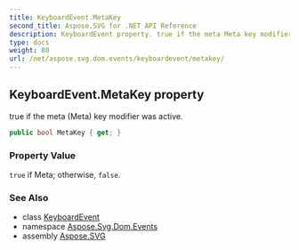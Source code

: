 ```yaml
---
title: KeyboardEvent.MetaKey
second_title: Aspose.SVG for .NET API Reference
description: KeyboardEvent property. true if the meta Meta key modifier was active
type: docs
weight: 80
url: /net/aspose.svg.dom.events/keyboardevent/metakey/
---
```

## KeyboardEvent.MetaKey property

true if the meta (Meta) key modifier was active.

```csharp
public bool MetaKey { get; }
```

### Property Value

`true` if Meta; otherwise, `false`.

### See Also

* class [KeyboardEvent](../)
* namespace [Aspose.Svg.Dom.Events](../../../aspose.svg.dom.events/)
* assembly [Aspose.SVG](../../../)
